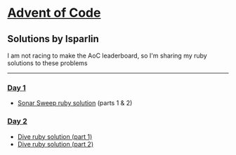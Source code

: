 # [Advent of Code](https://adventofcode.com)
## Solutions by lsparlin

I am not racing to make the AoC leaderboard, so I'm sharing my ruby solutions to these problems 

_____

### [Day 1](https://adventofcode.com/2021/day/1)
- [Sonar Sweep ruby solution](day1_sonar_sweep/sonar_sweep.rb)
(parts 1 & 2)

### [Day 2](https://adventofcode.com/2021/day/2)
- [Dive ruby solution (part 1)](day2_dive/part_1.rb)
- [Dive ruby solution (part 2)](day2_dive/part_2.rb)

